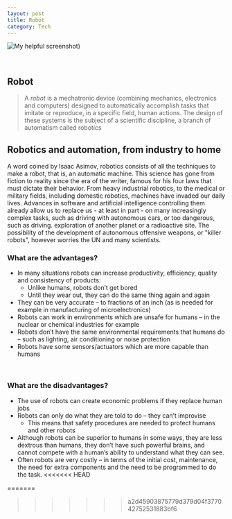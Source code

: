 ```yaml
---
layout: post
title: Robot
category: Tech
---
```


![My helpful screenshot](/myblog/assets/images/3.jpg))

<br>

## **Robot**
>A *robot* is a mechatronic device (combining mechanics, electronics and computers) designed to automatically accomplish tasks that imitate or reproduce, in a specific field, human actions. The design of these systems is the subject of a scientific discipline, a branch of automatism called robotics

## Robotics and automation, from industry to home
A word coined by Isaac Asimov, robotics consists of all the techniques to make a robot, that is, an automatic machine. This science has gone from fiction to reality since the era of the writer, famous for his four laws that must dictate their behavior. From heavy industrial robotics, to the medical or military fields, including domestic robotics, machines have invaded our daily lives. Advances in software and artificial intelligence controlling them already allow us to replace us - at least in part - on many increasingly complex tasks, such as driving with autonomous cars, or too dangerous, such as driving. exploration of another planet or a radioactive site. The possibility of the development of autonomous offensive weapons, or "killer robots", however worries the UN and many scientists.

### What are the advantages?
  * In many situations robots can increase productivity, efficiency, quality and consistency of products:
      * Unlike humans, robots don’t get bored
      * Until they wear out, they can do the same thing again and again
  * They can be very accurate – to fractions of an inch (as is needed for example in manufacturing of microelectronics)
  * Robots can work in environments which are unsafe for humans – in the nuclear or chemical industries for example
  *  Robots don’t have the same environmental requirements that humans do – such as lighting, air conditioning or noise protection
  * Robots have some sensors/actuators which are more capable than humans
  <br>

### What are the disadvantages?
* The use of robots can create economic problems if they replace human jobs
* Robots can only do what they are told to do – they can’t improvise
   * This means that safety procedures are needed to protect humans and other robots
* Although robots can be superior to humans in some ways, they are less dextrous than humans, they don’t have such powerful brains, and cannot compete with a human’s ability to understand what they can see.
* Often robots are very costly – in terms of the initial cost, maintenance, the need for extra components and the need to be programmed to do the task.
<<<<<<< HEAD



=======
>>>>>>> a2d45903875779d379d04f377042752531883bf6

